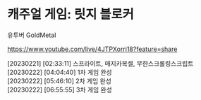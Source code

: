 # 캐주얼 게임: 릿지 블로커  

유투버 GoldMetal  

https://www.youtube.com/live/4JTPXorri18?feature=share  

[20230221] [02:33:11] 스프라이트, 매지카복셀, 무한스크롤링스크립트  
[20230222] [04:04:40] 1차 게임 완성  
[20230222] [05:46:10] 2차 게임 완성  
[20230222] [06:55:55] 3차 게임 완성  
